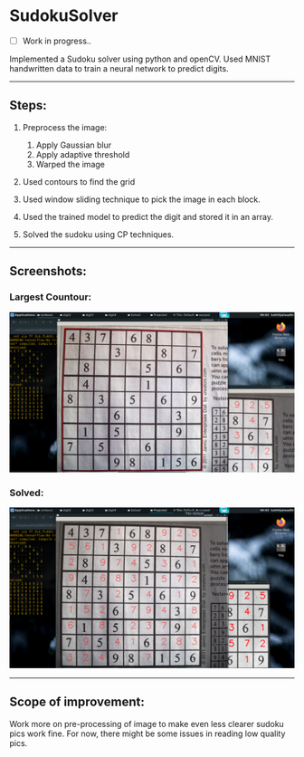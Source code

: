 # SudokuSolver

- [ ] Work in progress..

Implemented a Sudoku solver using python and openCV.
Used MNIST handwritten data to train a neural network to predict digits.

---
## Steps:

1. Preprocess the image:
   
   1. Apply Gaussian blur
   2. Apply adaptive threshold
   3. Warped the image
   
2. Used contours to find the grid
3. Used window sliding technique to pick the image in each block. 
4. Used the trained model to predict the digit and stored it in an array.
5. Solved the sudoku using CP techniques.


---
## Screenshots:
### Largest Countour:
![picture alt](./Screenshots/Contour.png)

### Solved:
![picture alt](./Screenshots/Solved.png)


--- 

## Scope of improvement:

Work more on pre-processing of image to make even less clearer sudoku pics work fine. For now, there might be some issues in reading low quality pics.